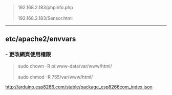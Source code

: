 > 192.168.2.183/phpinfo.php <br><br>
> 192.168.2.183/Sensor.html
----------------------
etc/apache2/envvars
----------------------
###  - 更改網頁使用權限
> sudo chown -R pi:www-data/var/www/html/ <br><br>
> sudo chmod -R 755/var/www/html/

http://arduino.esp8266.com/stable/package_esp8266com_index.json
